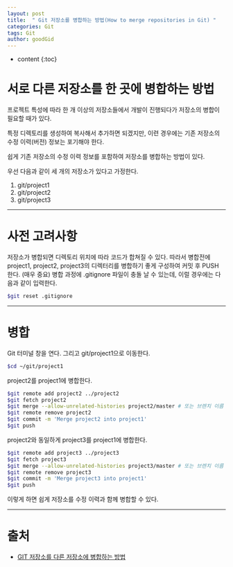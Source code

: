 ```yaml
---
layout: post
title:  " Git 저장소를 병합하는 방법(How to merge repositories in Git) "
categories: Git
tags: Git
author: goodGid
---
```

* content
{:toc}


# 서로 다른 저장소를 한 곳에 병합하는 방법

프로젝트 특성에 따라 한 개 이상의 저장소들에서 개발이 진행되다가 저장소의 병합이 필요할 때가 있다. 

특정 디렉토리를 생성하여 복사해서 추가하면 되겠지만, 이련 경우에는 기존 저장소의 수정 이력(버전) 정보는 포기해야 한다. 

쉽게 기존 저장소의 수정 이력 정보를 포함하여 저장소를 병합하는 방법이 있다.

우선 다음과 같이 세 개의 저장소가 있다고 가정한다.

1. git/project1
2. git/project2
3. git/project3

---


# 사전 고려사항
저장소가 병합되면 디렉토리 위치에 따라 코드가 합쳐질 수 있다. 따라서 병합전에 project1, project2, project3의 디렉터리를 병합하기 좋게 구성하여 커밋 후 PUSH 한다. (매우 중요)
병합 과정에 .gitignore 파일이 충돌 날 수 있는데, 이럴 경우에는 다음과 같이 입력한다.
``` bash
$git reset .gitignore
```

---

# 병합
Git 터미널 창을 연다. 그리고 git/project1으로 이동한다.

``` bash
$cd ~/git/project1
```

project2를 project1에 병합한다.

``` bash
$git remote add project2 ../project2
$git fetch project2
$git merge --allow-unrelated-histories project2/master # 또는 브렌치 이름
$git remote remove project2
$git commit -m 'Merge project2 into project1'
$git push
```

project2와 동일하게 project3를 project1에 병합한다.

``` bash
$git remote add project3 ../project3
$git fetch project3
$git merge --allow-unrelated-histories project3/master # 또는 브렌치 이름
$git remote remove project3
$git commit -m 'Merge project3 into project1'
$git push
```

이렇게 하면 쉽게 저장소를 수정 이력과 함께 병합할 수 있다.

---

# 출처

* [GIT 저장소를 다른 저장소에 병합하는 방법](https://mansoo-sw.blogspot.com/2017/08/git-repository-merge.html)
